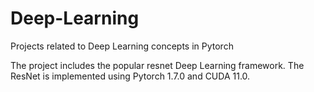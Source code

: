 # Deep-Learning
Projects related to Deep Learning concepts in Pytorch

The project includes the popular resnet Deep Learning framework. The ResNet is implemented using Pytorch 1.7.0 and CUDA 11.0. 
